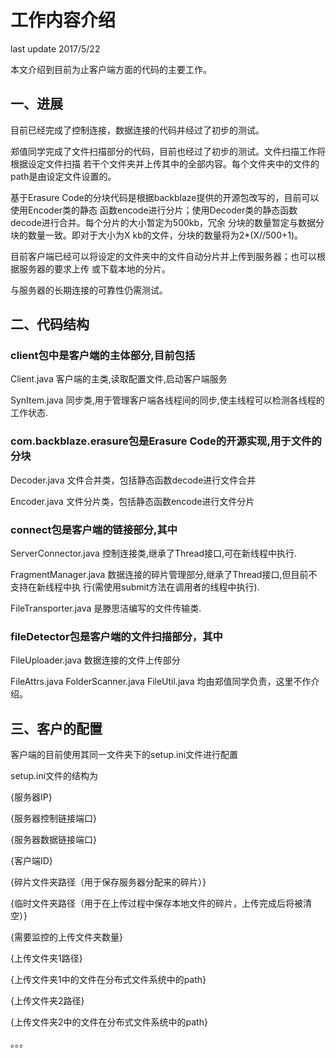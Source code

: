 # 工作内容介绍
last update 2017/5/22

本文介绍到目前为止客户端方面的代码的主要工作。

## 一、进展

目前已经完成了控制连接，数据连接的代码并经过了初步的测试。

郑值同学完成了文件扫描部分的代码，目前也经过了初步的测试。文件扫描工作将根据设定文件扫描
若干个文件夹并上传其中的全部内容。每个文件夹中的文件的path是由设定文件设置的。

基于Erasure Code的分块代码是根据backblaze提供的开源包改写的，目前可以使用Encoder类的静态
函数encode进行分片；使用Decoder类的静态函数decode进行合并。每个分片的大小暂定为500kb，冗余
分块的数量暂定与数据分块的数量一致。即对于大小为X kb的文件，分块的数量将为2*(X//500+1)。

目前客户端已经可以将设定的文件夹中的文件自动分片并上传到服务器；也可以根据服务器的要求上传
或下载本地的分片。

与服务器的长期连接的可靠性仍需测试。

## 二、代码结构

### client包中是客户端的主体部分,目前包括

Client.java 客户端的主类,读取配置文件,启动客户端服务

SynItem.java 同步类,用于管理客户端各线程间的同步,使主线程可以检测各线程的工作状态.

### com.backblaze.erasure包是Erasure Code的开源实现,用于文件的分块

Decoder.java 文件合并类，包括静态函数decode进行文件合并

Encoder.java 文件分片类，包括静态函数encode进行文件分片

### connect包是客户端的链接部分,其中

ServerConnector.java 控制连接类,继承了Thread接口,可在新线程中执行.

FragmentManager.java 数据连接的碎片管理部分,继承了Thread接口,但目前不支持在新线程中执
行(需使用submit方法在调用者的线程中执行).

FileTransporter.java 是滕思洁编写的文件传输类.

### fileDetector包是客户端的文件扫描部分，其中

FileUploader.java  数据连接的文件上传部分

FileAttrs.java FolderScanner.java FileUtil.java 均由郑值同学负责，这里不作介绍。

## 三、客户的配置

客户端的目前使用其同一文件夹下的setup.ini文件进行配置

setup.ini文件的结构为

{服务器IP}

{服务器控制链接端口}

{服务器数据链接端口}

{客户端ID}

{碎片文件夹路径（用于保存服务器分配来的碎片）}

{临时文件夹路径（用于在上传过程中保存本地文件的碎片，上传完成后将被清空）}

{需要监控的上传文件夹数量}

{上传文件夹1路径}

{上传文件夹1中的文件在分布式文件系统中的path}

{上传文件夹2路径}

{上传文件夹2中的文件在分布式文件系统中的path}

。。。
